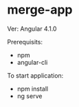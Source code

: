 # merge-app

Ver: Angular 4.1.0

Prerequisits:
- npm
- angular-cli

To start application:
- npm install
- ng serve
